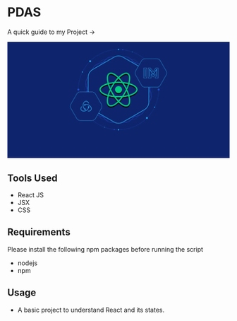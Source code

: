 # PDAS

A quick guide to my Project ->

<img src ="/image.webp">

## Tools Used

- React JS
- JSX
- CSS

## Requirements

Please install the following npm packages before running the script

- nodejs
- npm

## Usage

- A basic project to understand React and its states.